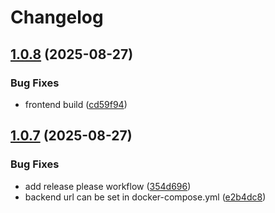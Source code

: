 # Changelog

## [1.0.8](https://github.com/MaxOpperman/Lehmer/compare/v1.0.7...v1.0.8) (2025-08-27)


### Bug Fixes

* frontend build ([cd59f94](https://github.com/MaxOpperman/Lehmer/commit/cd59f948f30c67e59837926ce4f6742cf34ccb3f))

## [1.0.7](https://github.com/MaxOpperman/Lehmer/compare/v1.0.6...v1.0.7) (2025-08-27)


### Bug Fixes

* add release please workflow ([354d696](https://github.com/MaxOpperman/Lehmer/commit/354d6961f949d39a84898321ef6ffa8c3eab243a))
* backend url can be set in docker-compose.yml ([e2b4dc8](https://github.com/MaxOpperman/Lehmer/commit/e2b4dc83047a87091c52e74653ddc03a770fec52))
